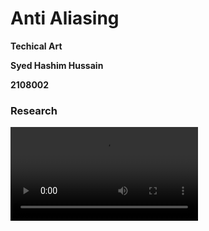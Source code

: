 # Anti Aliasing

**Techical Art**  

**Syed Hashim Hussain**  

**2108002**  

### Research

<video src="Anti_Aliasing/Videos/FXAA.mp4" ></video>

